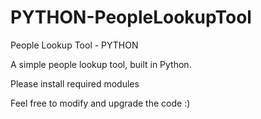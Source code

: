# PYTHON-PeopleLookupTool

People Lookup Tool - PYTHON

A simple people lookup tool, built in Python.

Please install required modules

Feel free to modify and upgrade the code :)
